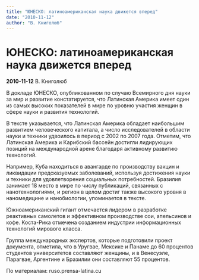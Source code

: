 ```yaml
---
title: "ЮНЕСКО: латиноамериканская наука движется вперед"
date: "2010-11-12"
author: "В. Книголюб"
---
```


# ЮНЕСКО: латиноамериканская наука движется вперед

**2010-11-12** В. Книголюб

В докладе ЮНЕСКО, опубликованном по случаю Всемирного дня науки за мир и развитие констатируется, что Латинская Америка имеет один из самых высоких показателей в мире по уровню участия женщин в сфере науки и развития технологий.

В тексте указывается, что Латинская Америка обладает наибольшим развитием человеческого капитала, а число исследователей в области науки и техники удвоилось в период с 2002 по 2007 года. Отметим, что Латинская Америка и Карибский бассейн достигли лидирующих позиций на международной арене благодаря активному развитию технологий.

Например, Куба находиться в авангарде по производству вакцин и ликвидации предсказуемых заболеваний, используя достижения науки и техники для удовлетворения социальных потребностей. Бразилия занимает 18 место в мире по числу публикаций, связанных с нанотехнологиями, и регион в целом достиг также высокого уровня в наномедицине и нанобиологии, упоминается в тексте.

Южноамериканский гигант отмечается лидером в разработке реактивных самолетов и эффективном производстве сои, апельсинов и кофе. Коста-Рика отмечена созданием индустрии информационных технологий мирового класса.

Группа международных экспертов, которые подготовили проект документа, отметила, что в Уругвае, Мексике и Панаме до 60 процентов студентов университетов составляют женщины, и в Венесуэле, Парагвае, Аргентине и Бразилии они составляют 55 процентов.

По материалам: ruso.prensa-latina.cu